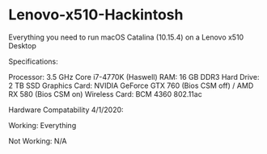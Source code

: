 # Lenovo-x510-Hackintosh
Everything you need to run macOS Catalina (10.15.4) on a Lenovo x510 Desktop

Specifications:

Processor:	3.5 GHz Core i7-4770K (Haswell)
RAM:	16 GB DDR3
Hard Drive:	2 TB SSD
Graphics Card:	NVIDIA GeForce GTX 760 (Bios CSM off) / AMD RX 580 (Bios CSM on)
Wireless Card:	BCM 4360 802.11ac

Hardware Compatability 4/1/2020:

Working:
Everything

Not Working:
N/A
